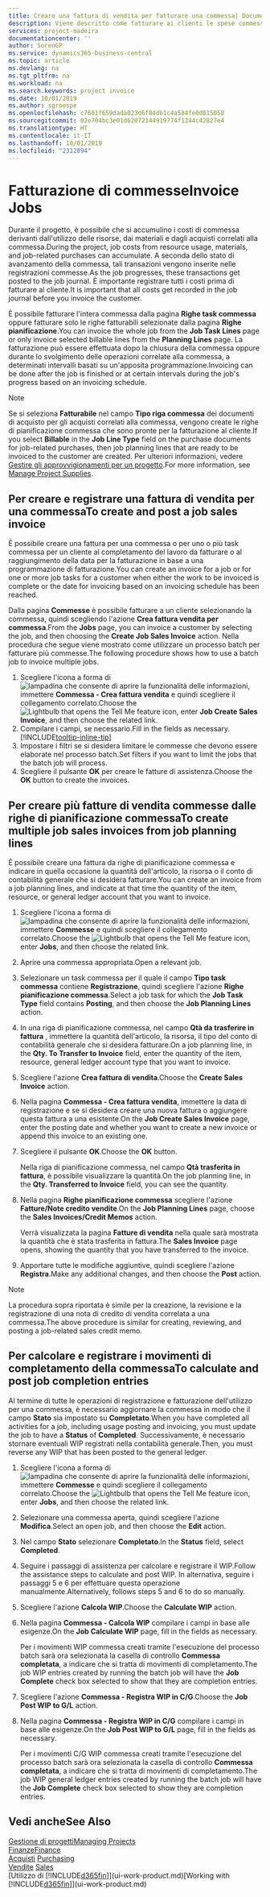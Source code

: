 ```yaml
---
title: Creare una fattura di vendita per fatturare una commessa| Documenti Microsoft
description: Viene descritto come fatturare ai clienti le spese commessa durante lo svolgimento di un progetto.
services: project-madeira
documentationcenter: ''
author: SorenGP
ms.service: dynamics365-business-central
ms.topic: article
ms.devlang: na
ms.tgt_pltfrm: na
ms.workload: na
ms.search.keywords: project invoice
ms.date: 10/01/2019
ms.author: sgroespe
ms.openlocfilehash: c7601f659dada023d6f84db1c4a584fe0d815058
ms.sourcegitcommit: 02e704bc3e01d62072144919774f1244c42827e4
ms.translationtype: HT
ms.contentlocale: it-IT
ms.lasthandoff: 10/01/2019
ms.locfileid: "2312894"
---
```

# <a name="invoice-jobs"></a><span data-ttu-id="a527e-103">Fatturazione di commesse</span><span class="sxs-lookup"><span data-stu-id="a527e-103">Invoice Jobs</span></span>
<span data-ttu-id="a527e-104">Durante il progetto, è possibile che si accumulino i costi di commessa derivanti dall'utilizzo delle risorse, dai materiali e dagli acquisti correlati alla commessa.</span><span class="sxs-lookup"><span data-stu-id="a527e-104">During the project, job costs from resource usage, materials, and job-related purchases can accumulate.</span></span> <span data-ttu-id="a527e-105">A seconda dello stato di avanzamento della commessa, tali transazioni vengono inserite nelle registrazioni commesse.</span><span class="sxs-lookup"><span data-stu-id="a527e-105">As the job progresses, these transactions get posted to the job journal.</span></span> <span data-ttu-id="a527e-106">È importante registrare tutti i costi prima di fatturare al cliente.</span><span class="sxs-lookup"><span data-stu-id="a527e-106">It is important that all costs get recorded in the job journal before you invoice the customer.</span></span>

<span data-ttu-id="a527e-107">È possibile fatturare l'intera commessa dalla pagina **Righe task commessa** oppure fatturare solo le righe fatturabili selezionate dalla pagina **Righe pianificazione**.</span><span class="sxs-lookup"><span data-stu-id="a527e-107">You can invoice the whole job from the **Job Task Lines** page or only invoice selected billable lines from the **Planning Lines** page.</span></span> <span data-ttu-id="a527e-108">La fatturazione può essere effettuata dopo la chiusura della commessa oppure durante lo svolgimento delle operazioni correlate alla commessa, a determinati intervalli basati su un'apposita programmazione.</span><span class="sxs-lookup"><span data-stu-id="a527e-108">Invoicing can be done after the job is finished or at certain intervals during the job's progress based on an invoicing schedule.</span></span>

> [!NOTE]  
>   <span data-ttu-id="a527e-109">Se si seleziona **Fatturabile** nel campo **Tipo riga commessa** dei documenti di acquisto per gli acquisti correlati alla commessa, vengono create le righe di pianificazione commessa che sono pronte per la fatturazione al cliente.</span><span class="sxs-lookup"><span data-stu-id="a527e-109">If you select **Billable** in the **Job Line Type** field on the purchase documents for job-related purchases, then job planning lines that are ready to be invoiced to the customer are created.</span></span> <span data-ttu-id="a527e-110">Per ulteriori informazioni, vedere [Gestire gli approvvigionamenti per un progetto](projects-how-manage-project-supplies.md).</span><span class="sxs-lookup"><span data-stu-id="a527e-110">For more information, see [Manage Project Supplies](projects-how-manage-project-supplies.md).</span></span>

## <a name="to-create-and-post-a-job-sales-invoice"></a><span data-ttu-id="a527e-111">Per creare e registrare una fattura di vendita per una commessa</span><span class="sxs-lookup"><span data-stu-id="a527e-111">To create and post a job sales invoice</span></span>
<span data-ttu-id="a527e-112">È possibile creare una fattura per una commessa o per uno o più task commessa per un cliente al completamento del lavoro da fatturare o al raggiungimento della data per la fatturazione in base a una programmazione di fatturazione.</span><span class="sxs-lookup"><span data-stu-id="a527e-112">You can create an invoice for a job or for one or more job tasks for a customer when either the work to be invoiced is complete or the date for invoicing based on an invoicing schedule has been reached.</span></span>

<span data-ttu-id="a527e-113">Dalla pagina **Commesse** è possibile fatturare a un cliente selezionando la commessa, quindi scegliendo l'azione **Crea fattura vendita per commessa**.</span><span class="sxs-lookup"><span data-stu-id="a527e-113">From the **Jobs** page, you can invoice a customer by selecting the job, and then choosing the **Create Job Sales Invoice** action.</span></span> <span data-ttu-id="a527e-114">Nella procedura che segue viene mostrato come utilizzare un processo batch per fatturare più commesse.</span><span class="sxs-lookup"><span data-stu-id="a527e-114">The following procedure shows how to use a batch job to invoice multiple jobs.</span></span>  

1. <span data-ttu-id="a527e-115">Scegliere l'icona a forma di ![lampadina che consente di aprire la funzionalità delle informazioni](media/ui-search/search_small.png "Informazioni sull'operazione che si desidera eseguire"), immettere **Commessa - Crea fattura vendita** e quindi scegliere il collegamento correlato.</span><span class="sxs-lookup"><span data-stu-id="a527e-115">Choose the ![Lightbulb that opens the Tell Me feature](media/ui-search/search_small.png "Tell me what you want to do") icon, enter **Job Create Sales Invoice**, and then choose the related link.</span></span>  
2. <span data-ttu-id="a527e-116">Compilare i campi, se necessario.</span><span class="sxs-lookup"><span data-stu-id="a527e-116">Fill in the fields as necessary.</span></span> [!INCLUDE[tooltip-inline-tip](includes/tooltip-inline-tip_md.md)]
3. <span data-ttu-id="a527e-117">Impostare i filtri se si desidera limitare le commesse che devono essere elaborate nel processo batch.</span><span class="sxs-lookup"><span data-stu-id="a527e-117">Set filters if you want to limit the jobs that the batch job will process.</span></span>
4. <span data-ttu-id="a527e-118">Scegliere il pulsante **OK** per creare le fatture di assistenza.</span><span class="sxs-lookup"><span data-stu-id="a527e-118">Choose the **OK** button to create the invoices.</span></span>  

## <a name="to-create-multiple-job-sales-invoices-from-job-planning-lines"></a><span data-ttu-id="a527e-119">Per creare più fatture di vendita commesse dalle righe di pianificazione commessa</span><span class="sxs-lookup"><span data-stu-id="a527e-119">To create multiple job sales invoices from job planning lines</span></span>
<span data-ttu-id="a527e-120">È possibile creare una fattura da righe di pianificazione commessa e indicare in quella occasione la quantità dell'articolo, la risorsa o il conto di contabilità generale che si desidera fatturare.</span><span class="sxs-lookup"><span data-stu-id="a527e-120">You can create an invoice from a job planning lines, and indicate at that time the quantity of the item, resource, or general ledger account that you want to invoice.</span></span>

1. <span data-ttu-id="a527e-121">Scegliere l'icona a forma di ![lampadina che consente di aprire la funzionalità delle informazioni](media/ui-search/search_small.png "Informazioni sull'operazione che si desidera eseguire"), immettere **Commesse** e quindi scegliere il collegamento correlato.</span><span class="sxs-lookup"><span data-stu-id="a527e-121">Choose the ![Lightbulb that opens the Tell Me feature](media/ui-search/search_small.png "Tell me what you want to do") icon, enter **Jobs**, and then choose the related link.</span></span>
2. <span data-ttu-id="a527e-122">Aprire una commessa appropriata.</span><span class="sxs-lookup"><span data-stu-id="a527e-122">Open a relevant job.</span></span>
3. <span data-ttu-id="a527e-123">Selezionare un task commessa per il quale il campo **Tipo task commessa** contiene **Registrazione**, quindi scegliere l'azione **Righe pianificazione commessa**.</span><span class="sxs-lookup"><span data-stu-id="a527e-123">Select a job task for which the **Job Task Type** field contains **Posting**, and then choose the **Job Planning Lines** action.</span></span>  
4. <span data-ttu-id="a527e-124">In una riga di pianificazione commessa, nel campo **Qtà da trasferire in fattura** , immettere la quantità dell'articolo, la risorsa, il tipo del conto di contabilità generale che si desidera fatturare.</span><span class="sxs-lookup"><span data-stu-id="a527e-124">On a job planning line, in the **Qty. To Transfer to Invoice** field, enter the quantity of the item, resource, general ledger account type that you want to invoice.</span></span>  
5. <span data-ttu-id="a527e-125">Scegliere l'azione **Crea fattura di vendita**.</span><span class="sxs-lookup"><span data-stu-id="a527e-125">Choose the **Create Sales Invoice** action.</span></span>
6. <span data-ttu-id="a527e-126">Nella pagina **Commessa - Crea fattura vendita**, immettere la data di registrazione e se si desidera creare una nuova fattura o aggiungere questa fattura a una esistente.</span><span class="sxs-lookup"><span data-stu-id="a527e-126">On the **Job Create Sales Invoice** page, enter the posting date and whether you want to create a new invoice or append this invoice to an existing one.</span></span>
7. <span data-ttu-id="a527e-127">Scegliere il pulsante **OK**.</span><span class="sxs-lookup"><span data-stu-id="a527e-127">Choose the **OK** button.</span></span>  

    <span data-ttu-id="a527e-128">Nella riga di pianificazione commessa, nel campo **Qtà trasferita in fattura**, è possibile visualizzare la quantità.</span><span class="sxs-lookup"><span data-stu-id="a527e-128">On the job planning line, in the **Qty. Transferred to Invoice** field, you can see the quantity.</span></span>
8. <span data-ttu-id="a527e-129">Nella pagina **Righe pianificazione commessa** scegliere l'azione **Fatture/Note credito vendite**.</span><span class="sxs-lookup"><span data-stu-id="a527e-129">On the **Job Planning Lines** page, choose the **Sales Invoices/Credit Memos** action.</span></span>

    <span data-ttu-id="a527e-130">Verrà visualizzata la pagina **Fatture di vendita** nella quale sarà mostrata la quantità che è stata trasferita in fattura.</span><span class="sxs-lookup"><span data-stu-id="a527e-130">The **Sales Invoice** page opens, showing the quantity that you have transferred to the invoice.</span></span>  
9. <span data-ttu-id="a527e-131">Apportare tutte le modifiche aggiuntive, quindi scegliere l'azione **Registra**.</span><span class="sxs-lookup"><span data-stu-id="a527e-131">Make any additional changes, and then choose the **Post** action.</span></span>

> [!NOTE]  
>   <span data-ttu-id="a527e-132">La procedura sopra riportata è simile per la creazione, la revisione e la registrazione di una nota di credito di vendita correlata a una commessa.</span><span class="sxs-lookup"><span data-stu-id="a527e-132">The above procedure is similar for creating, reviewing, and posting a job-related sales credit memo.</span></span>

## <a name="to-calculate-and-post-job-completion-entries"></a><span data-ttu-id="a527e-133">Per calcolare e registrare i movimenti di completamento della commessa</span><span class="sxs-lookup"><span data-stu-id="a527e-133">To calculate and post job completion entries</span></span>
<span data-ttu-id="a527e-134">Al termine di tutte le operazioni di registrazione e fatturazione dell'utilizzo per una commessa, è necessario aggiornare la commessa in modo che il campo **Stato** sia impostato su **Completato**.</span><span class="sxs-lookup"><span data-stu-id="a527e-134">When you have completed all activities for a job, including usage posting and invoicing, you must update the job to have a **Status** of **Completed**.</span></span> <span data-ttu-id="a527e-135">Successivamente, è necessario stornare eventuali WIP registrati nella contabilità generale.</span><span class="sxs-lookup"><span data-stu-id="a527e-135">Then, you must reverse any WIP that has been posted to the general ledger.</span></span>

1. <span data-ttu-id="a527e-136">Scegliere l'icona a forma di ![lampadina che consente di aprire la funzionalità delle informazioni](media/ui-search/search_small.png "Informazioni sull'operazione che si desidera eseguire"), immettere **Commesse** e quindi scegliere il collegamento correlato.</span><span class="sxs-lookup"><span data-stu-id="a527e-136">Choose the ![Lightbulb that opens the Tell Me feature](media/ui-search/search_small.png "Tell me what you want to do") icon, enter **Jobs**, and then choose the related link.</span></span>  
2. <span data-ttu-id="a527e-137">Selezionare una commessa aperta, quindi scegliere l'azione **Modifica**.</span><span class="sxs-lookup"><span data-stu-id="a527e-137">Select an open job, and then choose the **Edit** action.</span></span>
3. <span data-ttu-id="a527e-138">Nel campo **Stato** selezionare **Completato**.</span><span class="sxs-lookup"><span data-stu-id="a527e-138">In the **Status** field, select **Completed**.</span></span>
4. <span data-ttu-id="a527e-139">Seguire i passaggi di assistenza per calcolare e registrare il WIP.</span><span class="sxs-lookup"><span data-stu-id="a527e-139">Follow the assistance steps to calculate and post WIP.</span></span> <span data-ttu-id="a527e-140">In alternativa, seguire i passaggi 5 e 6 per effettuare questa operazione manualmente.</span><span class="sxs-lookup"><span data-stu-id="a527e-140">Alternatively, follows steps 5 and 6 to do so manually.</span></span>  
5. <span data-ttu-id="a527e-141">Scegliere l'azione **Calcola WIP**.</span><span class="sxs-lookup"><span data-stu-id="a527e-141">Choose the **Calculate WIP** action.</span></span>
6. <span data-ttu-id="a527e-142">Nella pagina **Commessa - Calcola WIP** compilare i campi in base alle esigenze.</span><span class="sxs-lookup"><span data-stu-id="a527e-142">On the **Job Calculate WIP** page, fill in the fields as necessary.</span></span>  

     <span data-ttu-id="a527e-143">Per i movimenti WIP commessa creati tramite l'esecuzione del processo batch sarà ora selezionata la casella di controllo **Commessa completata**, a indicare che si tratta di movimenti di completamento.</span><span class="sxs-lookup"><span data-stu-id="a527e-143">The job WIP entries created by running the batch job will have the **Job Complete** check box selected to show that they are completion entries.</span></span>  
7. <span data-ttu-id="a527e-144">Scegliere l'azione **Commessa - Registra WIP in C/G**.</span><span class="sxs-lookup"><span data-stu-id="a527e-144">Choose the **Job Post WIP to G/L** action.</span></span>
8. <span data-ttu-id="a527e-145">Nella pagina **Commessa - Registra WIP in C/G** compilare i campi in base alle esigenze.</span><span class="sxs-lookup"><span data-stu-id="a527e-145">On the **Job Post WIP to G/L** page, fill in the fields as necessary.</span></span>  

     <span data-ttu-id="a527e-146">Per i movimenti C/G WIP commessa creati tramite l'esecuzione del processo batch sarà ora selezionata la casella di controllo **Commessa completata**, a indicare che si tratta di movimenti di completamento.</span><span class="sxs-lookup"><span data-stu-id="a527e-146">The job WIP general ledger entries created by running the batch job will have the **Job Complete** check box selected to show they are completion entries.</span></span>

## <a name="see-also"></a><span data-ttu-id="a527e-147">Vedi anche</span><span class="sxs-lookup"><span data-stu-id="a527e-147">See Also</span></span>
[<span data-ttu-id="a527e-148">Gestione di progetti</span><span class="sxs-lookup"><span data-stu-id="a527e-148">Managing Projects</span></span>](projects-manage-projects.md)  
[<span data-ttu-id="a527e-149">Finanze</span><span class="sxs-lookup"><span data-stu-id="a527e-149">Finance</span></span>](finance.md)  
<span data-ttu-id="a527e-150">[Acquisti](purchasing-manage-purchasing.md)       </span><span class="sxs-lookup"><span data-stu-id="a527e-150">[Purchasing](purchasing-manage-purchasing.md)       </span></span>  
<span data-ttu-id="a527e-151">[Vendite](sales-manage-sales.md)    </span><span class="sxs-lookup"><span data-stu-id="a527e-151">[Sales](sales-manage-sales.md)    </span></span>  
<span data-ttu-id="a527e-152">[Utilizzo di [!INCLUDE[d365fin](includes/d365fin_md.md)]](ui-work-product.md)</span><span class="sxs-lookup"><span data-stu-id="a527e-152">[Working with [!INCLUDE[d365fin](includes/d365fin_md.md)]](ui-work-product.md)</span></span>  
